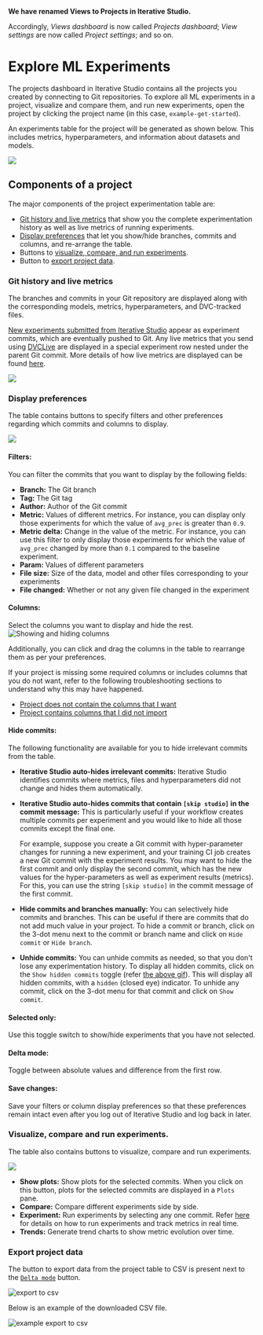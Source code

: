 <admon>

**We have renamed Views to Projects in Iterative Studio.**

Accordingly, _Views dashboard_ is now called _Projects dashboard_; _View
settings_ are now called _Project settings_; and so on.

</admon>

# Explore ML Experiments

The projects dashboard in Iterative Studio contains all the projects you created
by connecting to Git repositories. To explore all ML experiments in a project,
visualize and compare them, and run new experiments, open the project by
clicking the project name (in this case, `example-get-started`).

An experiments table for the project will be generated as shown below. This
includes metrics, hyperparameters, and information about datasets and models.

![](https://static.iterative.ai/img/studio/view_components.png)

## Components of a project

The major components of the project experimentation table are:

- [Git history and live metrics](#git-history-and-live-metrics) that show you
  the complete experimentation history as well as live metrics of running
  experiments.
- [Display preferences](#display-preferences) that let you show/hide branches,
  commits and columns, and re-arrange the table.
- Buttons to
  [visualize, compare, and run experiments](#visualize-compare-and-run-experiments).
- Button to [export project data](#visualize-compare-and-run-experiments).

### Git history and live metrics

The branches and commits in your Git repository are displayed along with the
corresponding models, metrics, hyperparameters, and DVC-tracked files.

[New experiments submitted from Iterative Studio][run-experiments] appear as
experiment commits, which are eventually pushed to Git. Any live metrics that
you send using [DVCLive] are displayed in a special experiment row nested under
the parent Git commit. More details of how live metrics are displayed can be
found
[here](/doc/studio/user-guide/projects-and-experiments/live-metrics-and-plots#view-live-metrics-and-plots).

![](https://static.iterative.ai/img/studio/view_components_1.gif)

### Display preferences

The table contains buttons to specify filters and other preferences regarding
which commits and columns to display.

![](https://static.iterative.ai/img/studio/view_components_2.gif)

#### Filters:

You can filter the commits that you want to display by the following fields:

- **Branch:** The Git branch
- **Tag:** The Git tag
- **Author:** Author of the Git commit
- **Metric:** Values of different metrics. For instance, you can display only
  those experiments for which the value of `avg_prec` is greater than `0.9`.
- **Metric delta:** Change in the value of the metric. For instance, you can use
  this filter to only display those experiments for which the value of
  `avg_prec` changed by more than `0.1` compared to the baseline experiment.
- **Param:** Values of different parameters
- **File size:** Size of the data, model and other files corresponding to your
  experiments
- **File changed:** Whether or not any given file changed in the experiment

#### Columns:

Select the columns you want to display and hide the rest.
![Showing and hiding columns](https://static.iterative.ai/img/studio/show_hide_columns.gif)

Additionally, you can click and drag the columns in the table to rearrange them
as per your preferences.

If your project is missing some required columns or includes columns that you do
not want, refer to the following troubleshooting sections to understand why this
may have happened.

- [Project does not contain the columns that I want](/doc/studio/troubleshooting#project-does-not-contain-the-columns-that-i-want)
- [Project contains columns that I did not import](/doc/studio/troubleshooting#project-contains-columns-that-i-did-not-import)

#### Hide commits:

The following functionality are available for you to hide irrelevant commits
from the table.

- **Iterative Studio auto-hides irrelevant commits:** Iterative Studio
  identifies commits where metrics, files and hyperparameters did not change and
  hides them automatically.
- **Iterative Studio auto-hides commits that contain `[skip studio]` in the
  commit message:** This is particularly useful if your workflow creates
  multiple commits per experiment and you would like to hide all those commits
  except the final one.

  For example, suppose you create a Git commit with hyper-parameter changes for
  running a new experiment, and your training CI job creates a new Git commit
  with the experiment results. You may want to hide the first commit and only
  display the second commit, which has the new values for the hyper-parameters
  as well as experiment results (metrics). For this, you can use the string
  `[skip studio]` in the commit message of the first commit.

- **Hide commits and branches manually:** You can selectively hide commits and
  branches. This can be useful if there are commits that do not add much value
  in your project. To hide a commit or branch, click on the 3-dot menu next to
  the commit or branch name and click on `Hide commit` or `Hide branch`.
- **Unhide commits:** You can unhide commits as needed, so that you don't lose
  any experimentation history. To display all hidden commits, click on the
  `Show hidden commits` toggle (refer [the above gif](#display-preferences)).
  This will display all hidden commits, with a `hidden` (closed eye) indicator.
  To unhide any commit, click on the 3-dot menu for that commit and click on
  `Show commit`.

#### Selected only:

Use this toggle switch to show/hide experiments that you have not selected.

#### Delta mode:

Toggle between absolute values and difference from the first row.

#### Save changes:

Save your filters or column display preferences so that these preferences remain
intact even after you log out of Iterative Studio and log back in later.

### Visualize, compare and run experiments.

The table also contains buttons to visualize, compare and run experiments.

![](https://static.iterative.ai/img/studio/view_components_3.gif)

- **Show plots:** Show plots for the selected commits. When you click on this
  button, plots for the selected commits are displayed in a `Plots ` pane.
- **Compare:** Compare different experiments side by side.
- **Experiment:** Run experiments by selecting any one commit. Refer
  [here][run-experiments] for details on how to run experiments and track
  metrics in real time.
- **Trends:** Generate trend charts to show metric evolution over time.

### Export project data

The button to export data from the project table to CSV is present next to the
[`Delta mode`](#delta-mode) button.

![export to csv](https://static.iterative.ai/img/studio/project_export_to_csv.png)

Below is an example of the downloaded CSV file.

![example export to csv](https://static.iterative.ai/img/studio/project_export_to_csv_example.png)

[run-experiments]: /doc/studio/user-guide/run-experiments
[dvclive]: /doc/dvclive
